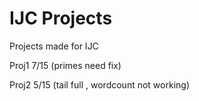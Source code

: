 # IJC Projects
Projects made for IJC

Proj1 7/15 (primes need fix)

Proj2 5/15 (tail full , wordcount not working)
